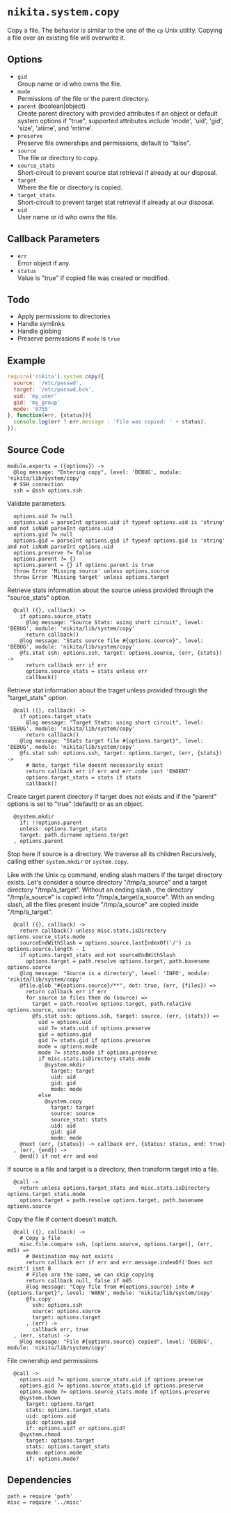 
# `nikita.system.copy`

Copy a file. The behavior is similar to the one of the `cp`
Unix utility. Copying a file over an existing file will
overwrite it.

## Options

* `gid`   
  Group name or id who owns the file.   
* `mode`   
  Permissions of the file or the parent directory.   
* `parent` (boolean|object)   
  Create parent directory with provided attributes if an object or default 
  system options if "true", supported attributes include 'mode', 'uid', 'gid', 
  'size', 'atime', and 'mtime'.   
* `preserve`   
  Preserve file ownerships and permissions, default to "false".
* `source`   
  The file or directory to copy.   
* `source_stats`   
  Short-circuit to prevent source stat retrieval if already at our disposal.   
* `target`   
  Where the file or directory is copied.   
* `target_stats`   
  Short-circuit to prevent target stat retrieval if already at our disposal.   
* `uid`   
  User name or id who owns the file.   

## Callback Parameters

* `err`   
  Error object if any.   
* `status`   
  Value is "true" if copied file was created or modified.   

## Todo

* Apply permissions to directories
* Handle symlinks
* Handle globing
* Preserve permissions if `mode` is `true`

## Example

```js
require('nikita').system.copy({
  source: '/etc/passwd',
  target: '/etc/passwd.bck',
  uid: 'my_user'
  gid: 'my_group'
  mode: '0755'
}, function(err, {status}){
  console.log(err ? err.message : 'File was copied: ' + status);
});
```

## Source Code

    module.exports = ({options}) ->
      @log message: "Entering copy", level: 'DEBUG', module: 'nikita/lib/system/copy'
      # SSH connection
      ssh = @ssh options.ssh

Validate parameters.

      options.uid ?= null
      options.uid = parseInt options.uid if typeof options.uid is 'string' and not isNaN parseInt options.uid
      options.gid ?= null
      options.gid = parseInt options.gid if typeof options.gid is 'string' and not isNaN parseInt options.uid
      options.preserve ?= false
      options.parent ?= {}
      options.parent = {} if options.parent is true
      throw Error 'Missing source' unless options.source
      throw Error 'Missing target' unless options.target

Retrieve stats information about the source unless provided through the "source_stats" option.

      @call ({}, callback) ->
        if options.source_stats
          @log message: "Source Stats: using short circuit", level: 'DEBUG', module: 'nikita/lib/system/copy'
          return callback()
        @log message: "Stats source file #{options.source}", level: 'DEBUG', module: 'nikita/lib/system/copy'
        @fs.stat ssh: options.ssh, target: options.source, (err, {stats}) ->
          return callback err if err
          options.source_stats = stats unless err
          callback()

Retrieve stat information about the traget unless provided through the "target_stats" option.

      @call ({}, callback) ->
        if options.target_stats
          @log message: "Target Stats: using short circuit", level: 'DEBUG', module: 'nikita/lib/system/copy'
          return callback()
        @log message: "Stats target file #{options.target}", level: 'DEBUG', module: 'nikita/lib/system/copy'
        @fs.stat ssh: options.ssh, target: options.target, (err, {stats}) ->
          # Note, target file doesnt necessarily exist
          return callback err if err and err.code isnt 'ENOENT'
          options.target_stats = stats if stats
          callback()

Create target parent directory if target does not exists and if the "parent"
options is set to "true" (default) or as an object.

      @system.mkdir
        if: !!options.parent
        unless: options.target_stats
        target: path.dirname options.target
      , options.parent
        
Stop here if source is a directory. We traverse all its children
Recursively, calling either `system.mkdir` or `system.copy`.

Like with the Unix `cp` command, ending slash matters if the target directory 
exists. Let's consider a source directory "/tmp/a_source" and a target directory
"/tmp/a_target". Without an ending slash , the directory "/tmp/a_source" is 
copied into "/tmp/a_target/a_source". With an ending slash, all the files
present inside "/tmp/a_source" are copied inside "/tmp/a_target".

      @call ({}, callback) ->
        return callback() unless misc.stats.isDirectory options.source_stats.mode
        sourceEndWithSlash = options.source.lastIndexOf('/') is options.source.length - 1
        if options.target_stats and not sourceEndWithSlash
          options.target = path.resolve options.target, path.basename options.source
        @log message: "Source is a directory", level: 'INFO', module: 'nikita/lib/system/copy'
        @file.glob "#{options.source}/**", dot: true, (err, {files}) =>
          return callback err if err
          for source in files then do (source) =>
            target = path.resolve options.target, path.relative options.source, source
            @fs.stat ssh: options.ssh, target: source, (err, {stats}) =>
              uid = options.uid
              uid ?= stats.uid if options.preserve
              gid = options.gid
              gid ?= stats.gid if options.preserve
              mode = options.mode
              mode ?= stats.mode if options.preserve
              if misc.stats.isDirectory stats.mode
                @system.mkdir
                  target: target
                  uid: uid
                  gid: gid
                  mode: mode
              else
                @system.copy
                  target: target
                  source: source
                  source_stat: stats
                  uid: uid
                  gid: gid
                  mode: mode
        @next (err, {status}) -> callback err, {status: status, end: true}
      , (err, {end}) ->
        @end() if not err and end

If source is a file and target is a directory, then transform
target into a file.

      @call ->
        return unless options.target_stats and misc.stats.isDirectory options.target_stats.mode
        options.target = path.resolve options.target, path.basename options.source

Copy the file if content doesn't match.

      @call ({}, callback) ->
        # Copy a file
        misc.file.compare ssh, [options.source, options.target], (err, md5) =>
          # Destination may not exists
          return callback err if err and err.message.indexOf('Does not exist') isnt 0
          # Files are the same, we can skip copying
          return callback null, false if md5
          @log message: "Copy file from #{options.source} into #{options.target}", level: 'WARN', module: 'nikita/lib/system/copy'
          @fs.copy
            ssh: options.ssh
            source: options.source
            target: options.target
          , (err) ->
            callback err, true
      , (err, status) ->
        @log message: "File #{options.source} copied", level: 'DEBUG', module: 'nikita/lib/system/copy'

File ownership and permissions

      @call ->
        options.uid ?= options.source_stats.uid if options.preserve
        options.gid ?= options.source_stats.gid if options.preserve
        options.mode ?= options.source_stats.mode if options.preserve
        @system.chown
          target: options.target
          stats: options.target_stats
          uid: options.uid
          gid: options.gid
          if: options.uid? or options.gid?
        @system.chmod
          target: options.target
          stats: options.target_stats
          mode: options.mode
          if: options.mode?

## Dependencies

    path = require 'path'
    misc = require '../misc'
